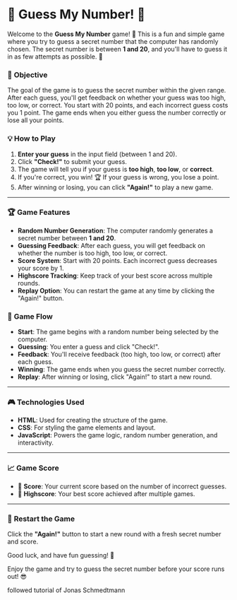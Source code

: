 # 🎲 **Guess My Number!** 🎲

Welcome to the **Guess My Number** game! 🎉 This is a fun and simple game where you try to guess a secret number that the computer has randomly chosen. The secret number is between **1 and 20**, and you'll have to guess it in as few attempts as possible. 🚀

### 🎯 **Objective**
The goal of the game is to guess the secret number within the given range. After each guess, you'll get feedback on whether your guess was too high, too low, or correct. You start with 20 points, and each incorrect guess costs you 1 point. The game ends when you either guess the number correctly or lose all your points.

### 💡 **How to Play**
1. **Enter your guess** in the input field (between 1 and 20).
2. Click **"Check!"** to submit your guess.
3. The game will tell you if your guess is **too high**, **too low**, or **correct**. 
4. If you're correct, you win! 🏆 If your guess is wrong, you lose a point. 
5. After winning or losing, you can click **"Again!"** to play a new game.

---

### 🏆 **Game Features**
- **Random Number Generation**: The computer randomly generates a secret number between **1 and 20**.
- **Guessing Feedback**: After each guess, you will get feedback on whether the number is too high, too low, or correct.
- **Score System**: Start with 20 points. Each incorrect guess decreases your score by 1.
- **Highscore Tracking**: Keep track of your best score across multiple rounds.
- **Replay Option**: You can restart the game at any time by clicking the "Again!" button.

### 📜 **Game Flow**
- **Start**: The game begins with a random number being selected by the computer.
- **Guessing**: You enter a guess and click "Check!".
- **Feedback**: You'll receive feedback (too high, too low, or correct) after each guess.
- **Winning**: The game ends when you guess the secret number correctly.
- **Replay**: After winning or losing, click "Again!" to start a new round.

---

### 🎮 **Technologies Used**
- **HTML**: Used for creating the structure of the game.
- **CSS**: For styling the game elements and layout.
- **JavaScript**: Powers the game logic, random number generation, and interactivity.

---

### 📈 **Game Score**
- 💯 **Score**: Your current score based on the number of incorrect guesses.
- 🥇 **Highscore**: Your best score achieved after multiple games.

---

### 🔄 **Restart the Game**
Click the **"Again!"** button to start a new round with a fresh secret number and score.

Good luck, and have fun guessing! 🤞

Enjoy the game and try to guess the secret number before your score runs out! 😎

followed tutorial of Jonas Schmedtmann
